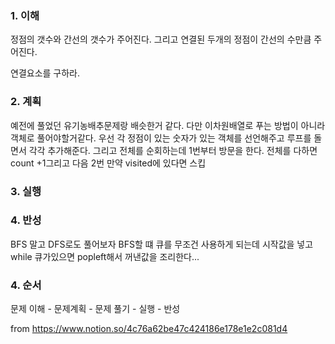 ### 1. 이해

정점의 갯수와 간선의 갯수가 주어진다. 그리고 연결된 두개의 정점이 간선의 수만큼 주어진다.

연결요소를 구하라.

### 2. 계획

예전에 풀었던 유기농배추문제랑 배슷한거 같다. 다만 이차원배열로 푸는 방법이 아니라 객체로 풀어야할거같다.
우선 각 정점이 있는 숫자가 있는 객체를 선언해주고 루프를 돌면서 각각 추가해준다.
그리고 전체를 순회하는데 1번부터 방문을 한다. 전체를 다하면 count +1그리고 다음 2번 만약 visited에 있다면 스킵

### 3. 실행


### 4. 반성

BFS 말고 DFS로도 풀어보자
BFS할 떄 큐를 무조건 사용하게 되는데 시작값을 넣고 while 큐가있으면 popleft해서 꺼낸값을 조리한다...



### 4. 순서

문제 이해 - 문제계획 - 문제 풀기 - 실행 - 반성


from https://www.notion.so/4c76a62be47c424186e178e1e2c081d4
